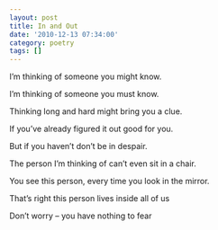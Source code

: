 ```yaml
---
layout: post
title: In and Out
date: '2010-12-13 07:34:00'
category: poetry
tags: []
---
```


I’m thinking of someone
you might know.

I’m thinking of someone
you must know.

Thinking long and hard
might bring you a clue.

If you’ve already figured it out
good for you.

But if you haven’t
don’t be in despair.

The person I’m thinking of
can’t even sit in a chair.

You see this person, every time
you look in the mirror.

That’s right this person lives
inside all of us

Don’t worry – you have nothing to fear
